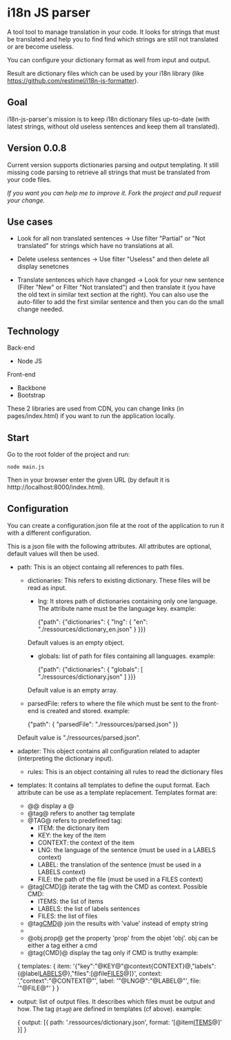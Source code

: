 # i18n JS parser

A tool tool to manage translation in your code. It looks for strings that must be translated and help you to find find which strings are still not translated or are become useless.

You can configure your dictionary format as well from input and output.

Result are dictionary files which can be used by your i18n library (like https://github.com/restimel/i18n-js-formatter).

## Goal

i18n-js-parser's mission is to keep i18n dictionary files up-to-date (with latest strings, without old useless sentences and keep them all translated).

## Version 0.0.8

Current version supports dictionaries parsing and output templating.
It still missing code parsing to retrieve all strings that must be translated from your code files.

*If you want you can help me to improve it. Fork the project and pull request your change.*

## Use cases

* Look for all non translated sentences → Use filter "Partial" or "Not translated" for strings which have no translations at all.

* Delete useless sentences → Use filter "Useless" and then delete all display senetcnes

* Translate sentences which have changed → Look for your new sentence (Filter "New" or Filter "Not translated") and then translate it (you have the old text in similar text section at the right). You can also use the auto-filler to add the first similar sentence and then you can do the small change needed.

## Technology

Back-end
* Node JS

Front-end
* Backbone
* Bootstrap

These 2 libraries are used from CDN, you can change links (in pages/index.html) if you want to run the application locally.

## Start

Go to the root folder of the project and run:

	node main.js

Then in your browser enter the given URL (by default it is htttp://localhost:8000/index.html).

## Configuration

You can create a configuration.json file at the root of the application to run it with a different configuration.

This is a json file with the following attributes. All attributes are optional, default values will then be used.

* path: This is an object containg all references to path files.
	* dictionaries: This refers to existing dictionary. These files will be read as input.
		* lng: It stores path of dictionaries containing only one language. The attribute name must be the language key.
		example:

			{"path": {"dictionaries": {
				"lng": {
					"en": "./ressources/dictionary_en.json"
				}
			}}}

		Default values is an empty object.

		* globals: list of path for files containing all languages.
		example:

			{"path": {"dictionaries": {
				"globals": [
					"./ressources/dictionary.json"
				]
			}}}

		Default value is an empty array.

	* parsedFile: refers to where the file which must be sent to the front-end is created and stored.
	example:

		{"path": {
			"parsedFile": "./ressources/parsed.json"
		}}

	Default value is "./ressources/parsed.json".

* adapter: This object contains all configuration related to adapter (interpreting the dictionary input).
	* rules: This is an object containing all rules to read the dictionary files

* templates: It contains all templates to define the ouput format. Each attribute can be use as a template replacement.
Templates format are:
	* @@	display a @
	* @tag@ refers to another tag template
	* @TAG@ refers to predefined tag:
		* ITEM: the dictionary item
		* KEY: the key of the item
		* CONTEXT: the context of the item
		* LNG: the language of the sentence (must be used in a LABELS context)
		* LABEL: the translation of the sentence (must be used in a LABELS context)
		* FILE: the path of the file (must be used in a FILES context)
	* @tag[CMD]@ iterate the tag with the CMD as context. Possible CMD:
		* ITEMS: the list of items
		* LABELS: the list of labels sentences
		* FILES: the list of files
	* @tag[CMD](value)@ join the results with 'value' instead of empty string
	*
	* @obj.prop@ get the property 'prop' from the objet 'obj'. obj can be either a tag either a cmd
	* @tag{CMD}@ display the tag only if CMD is truthy
example:

	{
		templates: {
			item: '{\"key\":\"@KEY@\"@context{CONTEXT}@,\"labels\":{@label[LABELS](,)@},\"files\":[@file[FILES](,)@]}',
			context: ',\"context\":\"@CONTEXT@\"',
			label: '\"@LNG@\":\"@LABEL@\"',
			file: '\"@FILE@\"'
		}
	}

* output: list of output files. It describes which files must be output and how. The tag `@tag@` are defined in templates (cf above).
example:

	{
		output: [{
			path: '.ressources/dictionary.json',
			format: '[@item[ITEMS](,)@]'
		}]
	}
